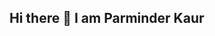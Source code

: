 ## Hi there 👋 I am Parminder Kaur

<!--
**Parminder-hub/Parminder-hub** is a ✨ _special_ ✨ repository because its `README.md` (this file) appears on your GitHub profile.

## 🚀 About Me
- 🧠 Aspiring Machine Learning Analyst

## 🛠️ Skills
- Python, Pandas, NumPy, Matplotlib, Seaborn
- Machine Learning & Data Analysis
- SQL, Git, and GitHub
- PowerPoint, Canva (for presentations)

## 📫 Connect with Me
- LinkedIn: [https://www.linkedin.com/feed/]


-->
